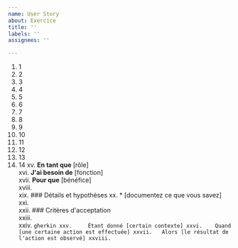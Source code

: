 ```yaml
---
name: User Story
about: Exercice
title: ''
labels: ''
assignees: ''

---
```


1.	1
2.	2
3.	3
4.	4
5.	5
6.	6
7.	7
8.	8
9.	9
10.	10
11.	11
12.	12
13.	13
14.	14
xv.	 **En tant que** [rôle]  
xvi.	 **J'ai besoin de** [fonction]  
xvii.	 **Pour que** [bénéfice]  
xviii.	   
xix.	 ### Détails et hypothèses
xx.	 * [documentez ce que vous savez]
xxi.	   
xxii.	 ### Critères d'acceptation  
xxiii.	   
xxiv.	 ```gherkin
xxv.	 Étant donné [certain contexte]
xxvi.	 Quand [une certaine action est effectuée]
xxvii.	 Alors [le résultat de l'action est observé]
xxviii.	 ```
